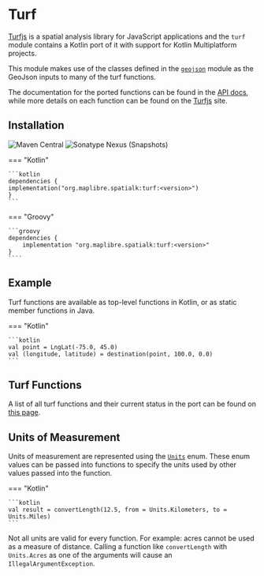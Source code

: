 # Turf

[Turfjs](https://turfjs.org) is a spatial analysis library for JavaScript applications and the `turf` module contains a Kotlin port of it with support for Kotlin Multiplatform projects.

This module makes use of the classes defined in the [`geojson`](geojson/) module as the GeoJson inputs to many of the turf functions.

The documentation for the ported functions can be found in the [API docs](api/turf/), while more details on each function can be found on the [Turfjs](https://turfjs.org) site.

## Installation

![Maven Central](https://img.shields.io/maven-central/v/org.maplibre.spatialk/turf)
![Sonatype Nexus (Snapshots)](https://img.shields.io/nexus/s/org.maplibre.spatialk/turf?server=https%3A%2F%2Foss.sonatype.org)

=== "Kotlin"

    ```kotlin
    dependencies {
    implementation("org.maplibre.spatialk:turf:<version>")
    }
    ```

=== "Groovy"

    ```groovy
    dependencies {
        implementation "org.maplibre.spatialk:turf:<version>"
    }
    ````

## Example

Turf functions are available as top-level functions in Kotlin, or as static member functions in Java.

=== "Kotlin"

    ```kotlin
    val point = LngLat(-75.0, 45.0)
    val (longitude, latitude) = destination(point, 100.0, 0.0)
    ```

## Turf Functions

A list of all turf functions and their current status in the port can be found on [this page](../ported-functions/).

## Units of Measurement

Units of measurement are represented using the [`Units`](../api/turf/org.maplibre.spatialk.turf/-units/) enum. These enum values can be passed into functions to specify the units used by other values passed into the function.

=== "Kotlin"

    ```kotlin
    val result = convertLength(12.5, from = Units.Kilometers, to = Units.Miles)
    ```

Not all units are valid for every function. For example: acres cannot be used as a measure of distance.
Calling a function like `convertLength` with `Units.Acres` as one of the arguments will cause an `IllegalArgumentException`.
